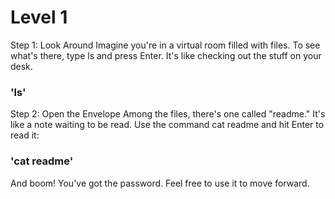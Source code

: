 # Level 1

Step 1: Look Around
Imagine you're in a virtual room filled with files. To see what's there, type ls and press Enter. It's like checking out the stuff on your desk.

### 'ls'
Step 2: Open the Envelope
Among the files, there's one called "readme." It's like a note waiting to be read. Use the command cat readme and hit Enter to read it:

### 'cat readme'
And boom! You've got the password. Feel free to use it to move forward.
